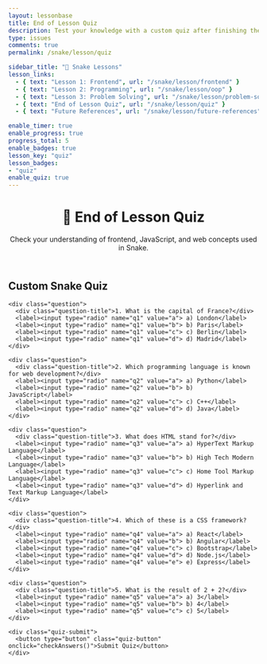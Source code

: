 ```yaml
---
layout: lessonbase
title: End of Lesson Quiz
description: Test your knowledge with a custom quiz after finishing the Snake lessons
type: issues
comments: true
permalink: /snake/lesson/quiz

sidebar_title: "🐍 Snake Lessons"
lesson_links:
  - { text: "Lesson 1: Frontend", url: "/snake/lesson/frontend" }
  - { text: "Lesson 2: Programming", url: "/snake/lesson/oop" }
  - { text: "Lesson 3: Problem Solving", url: "/snake/lesson/problem-solving" }
  - { text: "End of Lesson Quiz", url: "/snake/lesson/quiz" }
  - { text: "Future References", url: "/snake/lesson/future-references" }

enable_timer: true
enable_progress: true
progress_total: 5
enable_badges: true
lesson_key: "quiz"
lesson_badges:
- "quiz"
enable_quiz: true
---
```


<div class="post">
<header class="post-header">
<h1 class="post-title">🎯 End of Lesson Quiz</h1>
<p class="post-meta">Check your understanding of frontend, JavaScript, and web concepts used in Snake.</p>
</header>

<article class="post-content">

<div class="quiz-container">
  <div class="quiz-header">
    <h2>Custom Snake Quiz</h2>
  </div>

  <form id="quizForm">

    <div class="question">
      <div class="question-title">1. What is the capital of France?</div>
      <label><input type="radio" name="q1" value="a"> a) London</label>
      <label><input type="radio" name="q1" value="b"> b) Paris</label>
      <label><input type="radio" name="q1" value="c"> c) Berlin</label>
      <label><input type="radio" name="q1" value="d"> d) Madrid</label>
    </div>

    <div class="question">
      <div class="question-title">2. Which programming language is known for web development?</div>
      <label><input type="radio" name="q2" value="a"> a) Python</label>
      <label><input type="radio" name="q2" value="b"> b) JavaScript</label>
      <label><input type="radio" name="q2" value="c"> c) C++</label>
      <label><input type="radio" name="q2" value="d"> d) Java</label>
    </div>

    <div class="question">
      <div class="question-title">3. What does HTML stand for?</div>
      <label><input type="radio" name="q3" value="a"> a) HyperText Markup Language</label>
      <label><input type="radio" name="q3" value="b"> b) High Tech Modern Language</label>
      <label><input type="radio" name="q3" value="c"> c) Home Tool Markup Language</label>
      <label><input type="radio" name="q3" value="d"> d) Hyperlink and Text Markup Language</label>
    </div>

    <div class="question">
      <div class="question-title">4. Which of these is a CSS framework?</div>
      <label><input type="radio" name="q4" value="a"> a) React</label>
      <label><input type="radio" name="q4" value="b"> b) Angular</label>
      <label><input type="radio" name="q4" value="c"> c) Bootstrap</label>
      <label><input type="radio" name="q4" value="d"> d) Node.js</label>
      <label><input type="radio" name="q4" value="e"> e) Express</label>
    </div>

    <div class="question">
      <div class="question-title">5. What is the result of 2 + 2?</div>
      <label><input type="radio" name="q5" value="a"> a) 3</label>
      <label><input type="radio" name="q5" value="b"> b) 4</label>
      <label><input type="radio" name="q5" value="c"> c) 5</label>
    </div>

    <div class="quiz-submit">
      <button type="button" class="quiz-button" onclick="checkAnswers()">Submit Quiz</button>
    </div>
    
  </form>

  <div id="result"></div>
</div>

</article>
</div>

<script>
function checkAnswers() {
  const answers = { q1: "b", q2: "b", q3: "a", q4: "c", q5: "b" };
  let score = 0;
  
  // Calculate score
  for (let key in answers) {
    const radios = document.getElementsByName(key);
    let selected = null;
    
    for (let i = 0; i < radios.length; i++) {
      if (radios[i].checked) {
        selected = radios[i].value;
        break;
      }
    }
    
    if (selected === answers[key]) {
      score++;
    }
  }
  
  const total = Object.keys(answers).length;
  let message = "";
  let resultClass = "";
  
  if (score === total) {
    message = "🌟 Perfect! You mastered these concepts!";
    resultClass = "result-perfect";
  } else if (score >= Math.ceil(total * 0.7)) {
    message = "👍 Good job! Review a bit more to nail it.";
    resultClass = "result-good";
  } else {
    message = "📘 Keep practicing — try reviewing the material again.";
    resultClass = "result-needs-work";
  }
  
  const resultDiv = document.getElementById("result");
  resultDiv.className = resultClass;
  resultDiv.innerHTML = "Your Score: " + score + " / " + total + "<br>" + message;
  resultDiv.style.display = "block";
  
  resultDiv.scrollIntoView({ behavior: 'smooth', block: 'nearest' });
}
</script>
